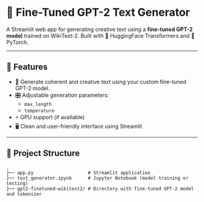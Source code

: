 # 🧠 Fine-Tuned GPT-2 Text Generator

A Streamlit web app for generating creative text using a **fine-tuned GPT-2 model** trained on WikiText-2. Built with 🤗 HuggingFace Transformers and 🐍 PyTorch.

---

## 🚀 Features

- 📝 Generate coherent and creative text using your custom fine-tuned GPT-2 model.
- 🎛️ Adjustable generation parameters:
  - `max_length`
  - `temperature`
- ⚡ GPU support (if available)
- 🖥️ Clean and user-friendly interface using Streamlit

---

## 📁 Project Structure

```text
.
├── app.py                    # Streamlit application
├── text_generator.ipynb      # Jupyter Notebook (model training or testing)
├── gpt2-finetuned-wikitext2/ # Directory with fine-tuned GPT-2 model and tokenizer
